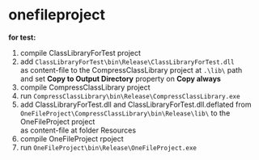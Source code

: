 # onefileproject

<b>for test:</b><br>
<ol>
<li>compile ClassLibraryForTest project</li>
<li>add <code>ClassLibraryForTest\bin\Release\ClassLibraryForTest.dll</code><br>
   as content-file to the CompressClassLibrary project at <code>.\lib\</code> path<br>
   and set <b>Copy to Output Directory</b> property on <b>Copy always</b></li>
<li>compile CompressClassLibrary project</li>
<li>run <code>CompressClassLibrary\bin\Release\CompressClassLibrary.exe</code></li>
<li>add ClassLibraryForTest.dll and ClassLibraryForTest.dll.deflated from<br>
   <code>OneFileProject\CompressClassLibrary\bin\Release\lib\</code> to the OneFileProject project<br>
   as content-file at folder Resources</li>
<li>compile OneFileProject rpoject</li>
<li>run <code>OneFileProject\bin\Release\OneFileProject.exe</code></li>
</ol>

